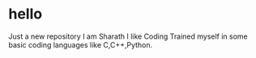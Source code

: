 # hello
Just a new repository
I am Sharath
I like Coding
Trained myself in some basic coding languages like C,C++,Python.
